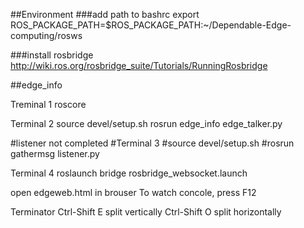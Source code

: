 ##Environment
###add path to bashrc
export ROS_PACKAGE_PATH=$ROS_PACKAGE_PATH:~/Dependable-Edge-computing/rosws

###install rosbridge
http://wiki.ros.org/rosbridge_suite/Tutorials/RunningRosbridge


##edge_info

Treminal 1
roscore

Terminal 2
source devel/setup.sh
rosrun edge_info edge_talker.py

#listener not completed
#Terminal 3
#source devel/setup.sh
#rosrun gathermsg listener.py

Terminal 4
roslaunch bridge rosbridge_websocket.launch

open edgeweb.html in brouser
To watch concole, press F12



Terminator Ctrl-Shift E split vertically
	   Ctrl-Shift O split horizontally
